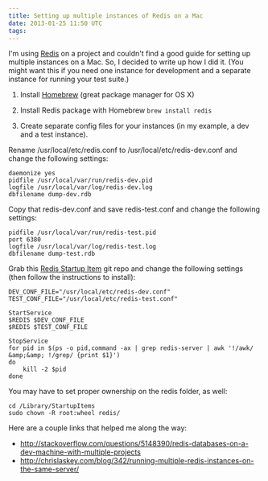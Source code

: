 ```yaml
---
title: Setting up multiple instances of Redis on a Mac
date: 2013-01-25 11:50 UTC
tags:
---
```


I'm using [Redis](http://redis.io) on a project and couldn't find a good guide for setting up multiple instances on a Mac. So, I decided to write up how I did it. (You might want this if you need one instance for development and a separate instance for running your test suite.)

1. Install [Homebrew](http://mxcl.github.com/homebrew/) (great package manager for OS X)

2. Install Redis package with Homebrew `brew install redis`

3. Create separate config files for your instances (in my example, a dev and a test instance).

Rename /usr/local/etc/redis.conf to /usr/local/etc/redis-dev.conf and change the following settings:

```
daemonize yes
pidfile /usr/local/var/run/redis-dev.pid
logfile /usr/local/var/log/redis-dev.log
dbfilename dump-dev.rdb
```

Copy that redis-dev.conf and save redis-test.conf and change the following settings:

```
pidfile /usr/local/var/run/redis-test.pid
port 6380
logfile /usr/local/var/log/redis-test.log
dbfilename dump-test.rdb
```

Grab this [Redis Startup Item](https://github.com/chris/redis-startupitem-osx/) git repo and change the following settings (then follow the instructions to install):

```
DEV_CONF_FILE="/usr/local/etc/redis-dev.conf"
TEST_CONF_FILE="/usr/local/etc/redis-test.conf"

StartService
$REDIS $DEV_CONF_FILE
$REDIS $TEST_CONF_FILE

StopService
for pid in $(ps -o pid,command -ax | grep redis-server | awk '!/awk/ &amp;&amp; !/grep/ {print $1}')
do
    kill -2 $pid
done

```

You may have to set proper ownership on the redis folder, as well:

```
cd /Library/StartupItems
sudo chown -R root:wheel redis/
```

Here are a couple links that helped me along the way:

* http://stackoverflow.com/questions/5148390/redis-databases-on-a-dev-machine-with-multiple-projects
* http://chrislaskey.com/blog/342/running-multiple-redis-instances-on-the-same-server/
